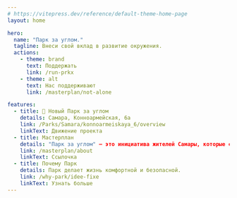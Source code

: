 ```yaml
---
# https://vitepress.dev/reference/default-theme-home-page
layout: home

hero:
  name: "Парк за углом."
  tagline: Внеси свой вклад в развитие окружения.
  actions:
    - theme: brand
      text: Поддержать
      link: /run-prkx
    - theme: alt
      text: Нас поддерживают
      link: /masterplan/not-alone

features:
  - title: 🌲 Новый Парк за углом
    details: Самара, Конноармейская, 6а
    link: /Parks/Samara/konnoarmeiskaya_6/overview
    linkText: Движение проекта
  - title: Мастерплан
    details: "Парк за углом" – это инициатива жителей Самары, которые сказали ДА новому парку с детской плоащадкой и НЕТ мусорной плоащадке.
    link: /masterplan/about
    linkText: Ссылочка
  - title: Почему Парк
    details: Парк делает жизнь комфортной и безопасной.
    link: /why-park/idee-fixe
    linkText: Узнать больше
---
```

